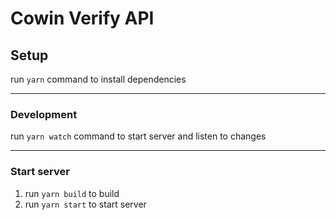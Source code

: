 # Cowin Verify API

## Setup

run `yarn` command to install dependencies

---

### Development

run `yarn watch` command to start server and listen to changes

---

### Start server

1. run `yarn build` to build
1. run `yarn start` to start server

